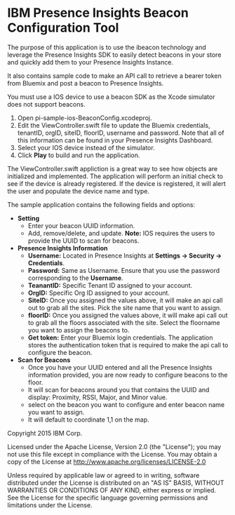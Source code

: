 # IBM Presence Insights Beacon Configuration Tool

The purpose of this application is to use the ibeacon technology and leverage the Presence Insights SDK to easily detect beacons in your store and quickly add them to your Presence Insights Instance.

It also contains sample code to make an API call to retrieve a bearer token from Bluemix and post a beacon to Presence Insights.

You must use a IOS device to use a beacon SDK as the Xcode simulator does not support beacons. 

1. Open pi-sample-ios-BeaconConfig.xcodeproj.
2. Edit the ViewController.swift file to update the Bluemix credentials, tenantID, orgID, siteID, floorID, username and password. Note that all of this information can be found in your Presence Insights Dashboard.
3. Select your IOS device instead of the simulator.
4. Click **Play** to build and run the application.

The ViewController.swift appliction is a great way to see how objects are initialized and implemented. The application will perform an initial check to see if the device is already registered. If the device is registered, it will alert the user and populate the device name and type.

The sample application contains the following fields and options:

* **Setting**
	- Enter your beacon UUID information.
	- Add, remove/delete, and update.
	**Note:** IOS requires the users to provide the UUID to scan for beacons. 
* **Presence Insights Information**
	- **Username:** Located in Presence Insights at **Settings -> Security -> Credentials**.
	- **Password:** Same as Username. Ensure that you use the password corresponding to the **Username**.
	- **TeanantID:** Specific Tenant ID assigned to your account. 
	- **OrgID:** Specific Org ID assigned to your account. 
	- **SiteID:** Once you assigned the values above, it will make an api call out to grab all the sites. Pick the site name that you want to assign.
	- **floorID:** Once you assigned the values above, it will make api call out to grab all the floors associated with the site. Select the floorname you want to assign the beacons to.
	- **Get token:** Enter your Bluemix login credentials. The application stores the authentication token that is required to make the api call to configure the beacon.
* **Scan for Beacons**
	- Once you have your UUID entered and all the Presence Insights information provided, you are now ready to configure beacons to the floor.
	- It will scan for beacons around you that contains the UUID and display: Proximity, RSSI, Major, and Minor value.
	- select on the beacon you want to configure and enter beacon name you want to assign.
	- It will default to coordinate 1,1 on the map. 




Copyright 2015 IBM Corp.

Licensed under the Apache License, Version 2.0 (the "License"); you may not use this file except in compliance with the License.
You may obtain a copy of the License at http://www.apache.org/licenses/LICENSE-2.0

Unless required by applicable law or agreed to in writing, software distributed under the License is distributed on an "AS IS" BASIS, WITHOUT WARRANTIES OR CONDITIONS OF ANY KIND, either express or implied. See the License for the specific language governing permissions and limitations under the License.


